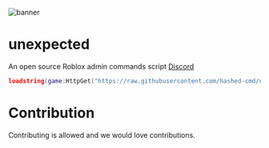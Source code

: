![banner](https://github.com/user-attachments/assets/4069ec8e-5ef0-4709-962d-4a4da4a185b6)
# unexpected
An open source Roblox admin commands script [Discord](https://discord.gg/NS76jUAZE2)
```lua
loadstring(game:HttpGet("https://raw.githubusercontent.com/hashed-cmd/unexpected-cmd/refs/heads/main/source",true))()
```

# Contribution
Contributing is allowed and we would love contributions.
